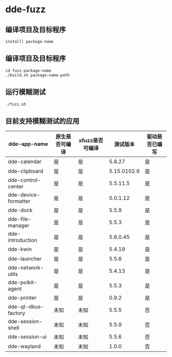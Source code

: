 # dde-fuzz

## 编译项目及目标程序
```
installl package-name
```

## 编译项目及目标程序
```
cd fuzz-package-name
./build.sh package-name-path
```

## 运行模糊测试
```
./fuzz.sh 
```

## 目前支持模糊测试的应用

|dde-app-name|原生是否可编译|xfuzz是否可编译|测试版本|驱动是否已编写|
|---|---|---|---|---|
|dde-calendar|是|是|5.8.27|是|
|dde-clipboard|是|是|5.15.0102.6|是|
|dde-control-center|是|是|5.5.11.5|是|
|dde-device-formatter|是|是|0.0.1.12|是|
|dde-dock|是|是|5.5.9|是|
|dde-file-manager|是|是|5.5.3|是|
|dde-introduction|是|是|5.6.0.45|是|
|dde-kwin|是|是|5.4.19|是|
|dde-launcher|是|是|5.5.6|是|
|dde-network-utils|是|是|5.4.13|是|
|dde-polkit-agent|是|是|5.5.3|是|
|dde-printer|是|是|0.9.2|是|
|dde-qt-dbus-factory|未知|未知|5.5.5|否|
|dde-session-shell|未知|未知|5.5.9|否|
|dde-session-ui|未知|未知|5.5.6|否|
|dde-wayland|未知|未知|1.0.0|否|
